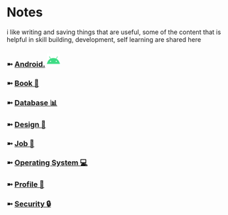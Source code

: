 # Notes
i like writing and saving things that are useful, some of the content that is helpful in skill building, development, self learning are shared here

### ➼ [Android.](/Android) <a href="/Design"><img src="icon/icon-android-30x30.png"/></a>
### ➼ [Book 📖](/Book)
### ➼ [Database 📊](/Database)
### ➼ [Design 🎨](/Design)
### ➼ [Job 💼](/Job)
### ➼ [Operating System 💻](/OperatingSystem)
### ➼ [Profile 👤](/Profile)
### ➼ [Security 🔒](/Security)
